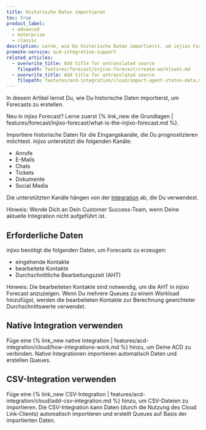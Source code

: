```yaml
---
title: Historische Daten importieren
toc: true
product_label:
  - advanced
  - enterprise
  - classic
description: Lerne, wie Du historische Daten importierst, um injixo Forecast zu nutzen.
promote-service: acd-integration-support
related_articles:
  - overwrite_title: Add title for untranslated source
    filepath: features/forecast/injixo-forecast/create-workloads.md
  - overwrite_title: Add title for untranslated source
    filepath: features/acd-integration/cloud/import-agent-status-data.md
---
```


In diesem Artikel lernst Du, wie Du historische Daten importierst, um Forecasts zu erstellen.

Neu in injixo Forecast? Lerne zuerst {% link_new die Grundlagen | features/forecast/injixo-forecast/what-is-the-injixo-forecast.md %}.

Importiere historische Daten für die Eingangskanäle, die Du prognostizieren möchtest. injixo unterstützt die folgenden Kanäle:

- Anrufe
- E-Mails
- Chats
- Tickets
- Dokumente
- Social Media

Die unterstützten Kanäle hängen von der [Integration](https://injixo.com/account/integrations/catalogue) ab, die Du verwendest.

Hinweis: Wende Dich an Dein Customer Success-Team, wenn Deine aktuelle Integration nicht aufgeführt ist.

## Erforderliche Daten

injixo benötigt die folgenden Daten, um Forecasts zu erzeugen:

- eingehende Kontakte
- bearbeitete Kontakte
- Durchschnittliche Bearbeitungszeit (AHT)

Hinweis: Die bearbeiteten Kontakte sind notwendig, um die AHT in injixo Forecast anzuzeigen. Wenn Du mehrere Queues zu einem Workload hinzufügst, werden die bearbeiteten Kontakte zur Berechnung gewichteter Durchschnittswerte verwendet.

## Native Integration verwenden

Füge eine {% link_new native Integration | features/acd-integration/cloud/how-integrations-work.md %} hinzu, um Deine ACD zu verbinden. Native Integrationen importieren automatisch Daten und erstellen Queues.

## CSV-Integration verwenden

Füge eine {% link_new CSV-Integration | features/acd-integration/cloud/add-csv-integration.md %} hinzu, um CSV-Dateien zu importieren. Die CSV-Integration kann Daten (durch die Nutzung des Cloud Link-Clients) automatisch importieren und erstellt Queues auf Basis der importierten Daten.
